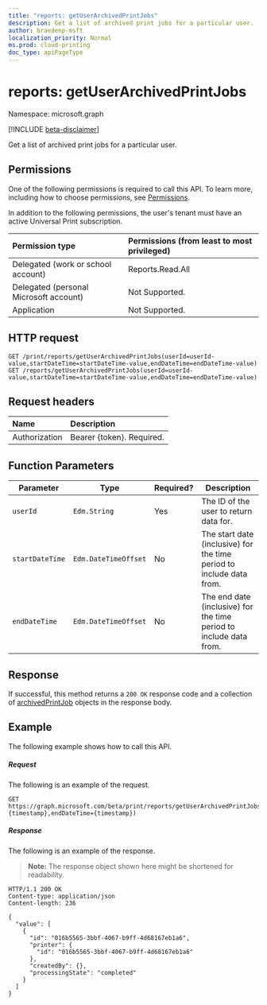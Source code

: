 ```yaml
---
title: "reports: getUserArchivedPrintJobs"
description: Get a list of archived print jobs for a particular user.
author: braedenp-msft
localization_priority: Normal
ms.prod: cloud-printing
doc_type: apiPageType
---
```


# reports: getUserArchivedPrintJobs

Namespace: microsoft.graph

[!INCLUDE [beta-disclaimer](../../includes/beta-disclaimer.md)]

Get a list of archived print jobs for a particular user.

## Permissions
One of the following permissions is required to call this API. To learn more, including how to choose permissions, see [Permissions](/graph/permissions-reference).

In addition to the following permissions, the user's tenant must have an active Universal Print subscription.

|Permission type | Permissions (from least to most privileged) |
|:---------------|:--------------------------------------------|
|Delegated (work or school account)| Reports.Read.All |
|Delegated (personal Microsoft account)|Not Supported.|
|Application|Not Supported.|

## HTTP request
<!-- { "blockType": "ignored" } -->
```http
GET /print/reports/getUserArchivedPrintJobs(userId=userId-value,startDateTime=startDateTime-value,endDateTime=endDateTime-value)
GET /reports/getUserArchivedPrintJobs(userId=userId-value,startDateTime=startDateTime-value,endDateTime=endDateTime-value)
```
## Request headers
| Name          | Description   |
|:--------------|:--------------|
| Authorization | Bearer {token}. Required. |

## Function Parameters

| Parameter     | Type                 | Required? | Description                                                          |
|---------------|----------------------|-----------|----------------------------------------------------------------------|
| `userId`      | `Edm.String`         | Yes       | The ID of the user to return data for.                               |
| `startDateTime` | `Edm.DateTimeOffset` | No        | The start date (inclusive) for the time period to include data from. |
| `endDateTime`   | `Edm.DateTimeOffset` | No        | The end date (inclusive) for the time period to include data from.   |

## Response
If successful, this method returns a `200 OK` response code and a collection of [archivedPrintJob](../resources/archivedprintjob.md) objects in the response body.

## Example
The following example shows how to call this API.
##### Request
The following is an example of the request.
<!-- {
  "blockType": "request",
  "name": "reports-getuserarchivedprintjobs"
}-->
```http
GET https://graph.microsoft.com/beta/print/reports/getUserArchivedPrintJobs(userId='{id}',startDateTime={timestamp},endDateTime={timestamp})
```

##### Response
The following is an example of the response.
>**Note:** The response object shown here might be shortened for readability.
<!-- {
  "blockType": "response",
  "truncated": true,
  "@odata.type": "microsoft.graph.archivedPrintJob"
} -->
```http
HTTP/1.1 200 OK
Content-type: application/json
Content-length: 236

{
  "value": [
    {
      "id": "016b5565-3bbf-4067-b9ff-4d68167eb1a6",
      "printer": {
        "id": "016b5565-3bbf-4067-b9ff-4d68167eb1a6"
      },
      "createdBy": {},
      "processingState": "completed"
    }
  ]
}
```

<!-- uuid: 8fcb5dbc-d5aa-4681-8e31-b001d5168d79
2015-10-25 14:57:30 UTC -->
<!-- {
  "type": "#page.annotation",
  "description": "printJob: getUserArchivedPrintJobs",
  "keywords": "",
  "section": "documentation",
  "tocPath": ""
}-->

